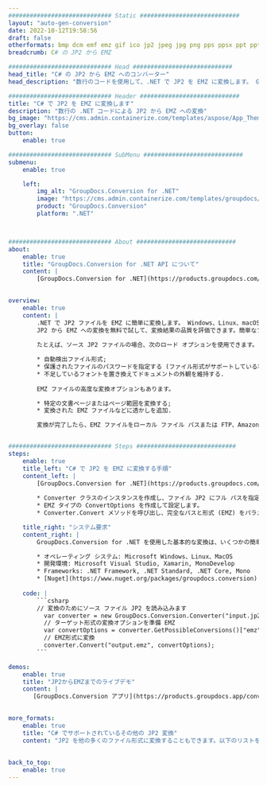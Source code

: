```yaml
---
############################# Static ############################
layout: "auto-gen-conversion"
date: 2022-10-12T19:58:56
draft: false
otherformats: bmp dcm emf emz gif ico jp2 jpeg jpg png pps ppsx ppt pptx psb psd svg svgz tga tif tiff webp wmf wmz
breadcrumb: C# の JP2 から EMZ

############################# Head ############################
head_title: "C# の JP2 から EMZ へのコンバーター"
head_description: "数行のコードを使用して、.NET で JP2 を EMZ に変換します。 GroupDocs ドキュメント変換 API を使用して、160 を超えるファイル形式を変換します。"

############################# Header ############################
title: "C# で JP2 を EMZ に変換します"
description: "数行の .NET コードによる JP2 から EMZ への変換"
bg_image: "https://cms.admin.containerize.com/templates/aspose/App_Themes/V3/images/bg/header1.png"
bg_overlay: false
button:
    enable: true

############################# SubMenu ############################
submenu:
    enable: true

    left:
        img_alt: "GroupDocs.Conversion for .NET"
        image: "https://cms.admin.containerize.com/templates/groupdocs/images/product-logos/90x90-noborder/groupdocs-conversion-net.png"
        product: "GroupDocs.Conversion"
        platform: ".NET"



############################# About ############################
about:
    enable: true
    title: "GroupDocs.Conversion for .NET API について"
    content: |
        [GroupDocs.Conversion for .NET](https://products.groupdocs.com/conversion/net/) を使用して、Microsoft Word、Excel、PowerPoint、PDF、Visio、およびその他の形式を変換できます。 GroupDocs.Conversion は、高いパフォーマンスが要求されるバックエンドおよび内部システムに適したスタンドアロン API です。 Microsoft や Open Office などのソフトウェアには依存しません。
    

overview:
    enable: true
    content: |
        .NET で JP2 ファイルを EMZ に簡単に変換します。 Windows、Linux、macOS など、任意のプラットフォームで C# コード行を 2 行だけ使用できます。
        JP2 から EMZ への変換を無料で試して、変換結果の品質を評価できます。簡単なファイル変換のシナリオに加えて、ソース JP2 ファイルをロードし、出力 EMZ 結果を保存するためのより高度なオプションを試すことができます。 
        
        たとえば、ソース JP2 ファイルの場合、次のロード オプションを使用できます。

        * 自動検出ファイル形式;
        * 保護されたファイルのパスワードを指定する (ファイル形式がサポートしている場合);
        * 不足しているフォントを置き換えてドキュメントの外観を維持する.
        
        EMZ ファイルの高度な変換オプションもあります。

        * 特定の文書ページまたはページ範囲を変換する;
        * 変換された EMZ ファイルなどに透かしを追加.

        変換が完了したら、EMZ ファイルをローカル ファイル パスまたは FTP、Amazon S3、Google Drive、Dropbox などのサードパーティ ストレージに保存できます。注意してください - JP2 を {{ に変換するにはTO}} MS Office、Open Office、Adobe Acrobat Reader などの追加のソフトウェアをインストールする必要はありません。


############################# Steps ############################
steps:
    enable: true
    title_left: "C# で JP2 を EMZ に変換する手順"
    content_left: |
        [GroupDocs.Conversion for .NET](https://products.groupdocs.com/conversion/net/) を使用すると、開発者は数行のコードで JP2 ファイルを EMZ に簡単に変換できます。
        
        * Converter クラスのインスタンスを作成し、ファイル JP2 にフル パスを指定します。
        * EMZ タイプの ConvertOptions を作成して設定します。
        * Converter.Convert メソッドを呼び出し、完全なパスと形式 (EMZ) をパラメーターとして渡します。

    title_right: "システム要求"
    content_right: |
        GroupDocs.Conversion for .NET を使用した基本的な変換は、いくつかの簡単な手順で実行できます。当社の API は、すべての主要なプラットフォームとオペレーティング システムでサポートされています。以下のコードを実行する前に、システムに次の前提条件がインストールされていることを確認してください。

        * オペレーティング システム: Microsoft Windows、Linux、MacOS
        * 開発環境: Microsoft Visual Studio, Xamarin, MonoDevelop
        * Frameworks: .NET Framework, .NET Standard, .NET Core, Mono
        * [Nuget](https://www.nuget.org/packages/groupdocs.conversion) から最新の GroupDocs.Conversion for .NET を取得します
         
    code: |
        ```csharp    
        // 変換のためにソース ファイル JP2 を読み込みます
          var converter = new GroupDocs.Conversion.Converter("input.jp2");
          // ターゲット形式の変換オプションを準備 EMZ
          var convertOptions = converter.GetPossibleConversions()["emz"].ConvertOptions;
          // EMZ形式に変換
          converter.Convert("output.emz", convertOptions);
        ```

demos:
    enable: true
    title: "JP2からEMZまでのライブデモ"
    content: |
       [GroupDocs.Conversion アプリ](https://products.groupdocs.app/conversion/family) Web サイトにアクセスして、今すぐ JP2 を EMZ に変換してください。オンラインデモには次の利点があります
          

more_formats:
    enable: true
    title: "C# でサポートされているその他の JP2 変換"
    content: "JP2 を他の多くのファイル形式に変換することもできます。以下のリストをご覧ください。"
       
       
back_to_top:
    enable: true
---
```

